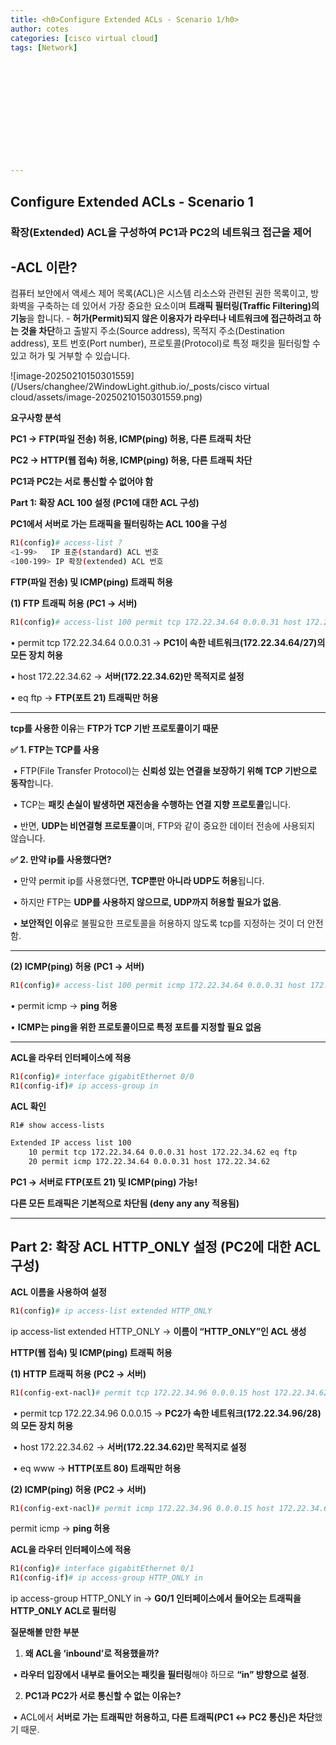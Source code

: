 ```yaml
---
title: <h0>Configure Extended ACLs - Scenario 1/h0>
author: cotes   
categories: [cisco virtual cloud]
tags: [Network]













---
```




## **Configure Extended ACLs - Scenario 1**

### **확장(Extended) ACL**을 구성하여 **PC1과 PC2의 네트워크 접근을 제어**

## -ACL 이란?

컴퓨터 보안에서 액세스 제어 목록(ACL)은 시스템 리소스와 관련된 권한 목록이고, 방화벽을 구축하는 데 있어서 가장 중요한 요소이며 **트래픽 필터링(Traffic Filtering)의 기능**을 합니다. 
\- **허가(Permit)되지 않은 이용자가 라우터나 네트워크에 접근하려고 하는 것을 차단**하고 출발지 주소(Source address), 목적지 주소(Destination address), 포트 번호(Port number), 프로토콜(Protocol)로 특정 패킷을 필터링할 수 있고 허가 및 거부할 수 있습니다.

![image-20250210150301559](/Users/changhee/2WindowLight.github.io/_posts/cisco virtual cloud/assets/image-20250210150301559.png)

**요구사항 분석**



**PC1 → FTP(파일 전송) 허용, ICMP(ping) 허용, 다른 트래픽 차단**

**PC2 → HTTP(웹 접속) 허용, ICMP(ping) 허용, 다른 트래픽 차단**

**PC1과 PC2는 서로 통신할 수 없어야 함**



**Part 1: 확장 ACL 100 설정 (PC1에 대한 ACL 구성)**

 **PC1에서 서버로 가는 트래픽을 필터링하는 ACL 100을 구성**

```bash
R1(config)# access-list ?
<1-99>   IP 표준(standard) ACL 번호
<100-199> IP 확장(extended) ACL 번호
```



**FTP(파일 전송) 및 ICMP(ping) 트래픽 허용**

**(1) FTP 트래픽 허용 (PC1 → 서버)**

```bash
R1(config)# access-list 100 permit tcp 172.22.34.64 0.0.0.31 host 172.22.34.62 eq ftp
```

•	permit tcp 172.22.34.64 0.0.0.31 → **PC1이 속한 네트워크(172.22.34.64/27)의 모든 장치 허용**

•	host 172.22.34.62 → **서버(172.22.34.62)만 목적지로 설정**

•	eq ftp → **FTP(포트 21) 트래픽만 허용**

------

**tcp를 사용한 이유**는 **FTP가 TCP 기반 프로토콜이기 때문**



**✅ 1. FTP는 TCP를 사용**

​	•	FTP(File Transfer Protocol)는 **신뢰성 있는 연결을 보장하기 위해 TCP 기반으로 동작**합니다.

​	•	TCP는 **패킷 손실이 발생하면 재전송을 수행하는 연결 지향 프로토콜**입니다.

​	•	반면, **UDP는 비연결형 프로토콜**이며, FTP와 같이 중요한 데이터 전송에 사용되지 않습니다.



**✅ 2. 만약 ip를 사용했다면?**

​	•	만약 permit ip를 사용했다면, **TCP뿐만 아니라 UDP도 허용**됩니다.

​	•	하지만 FTP는 **UDP를 사용하지 않으므로, UDP까지 허용할 필요가 없음**.

​	•	**보안적인 이유**로 불필요한 프로토콜을 허용하지 않도록 tcp를 지정하는 것이 더 안전함.

------

**(2) ICMP(ping) 허용 (PC1 → 서버)**

```bash
R1(config)# access-list 100 permit icmp 172.22.34.64 0.0.0.31 host 172.22.34.62
```

•	permit icmp → **ping 허용**

•	**ICMP는 ping을 위한 프로토콜이므로 특정 포트를 지정할 필요 없음**

------

 **ACL을 라우터 인터페이스에 적용**

```bash
R1(config)# interface gigabitEthernet 0/0
R1(config-if)# ip access-group in
```



**ACL 확인**

```bash
R1# show access-lists
```

```bash
Extended IP access list 100
    10 permit tcp 172.22.34.64 0.0.0.31 host 172.22.34.62 eq ftp
    20 permit icmp 172.22.34.64 0.0.0.31 host 172.22.34.62
```

 **PC1 → 서버로 FTP(포트 21) 및 ICMP(ping) 가능!**

 **다른 모든 트래픽은 기본적으로 차단됨 (deny any any 적용됨)**



------

## **Part 2: 확장 ACL HTTP_ONLY 설정 (PC2에 대한 ACL 구성)**

**ACL 이름을 사용하여 설정**

```bash
R1(config)# ip access-list extended HTTP_ONLY
```

ip access-list extended HTTP_ONLY → **이름이 “HTTP_ONLY”인 ACL 생성**



**HTTP(웹 접속) 및 ICMP(ping) 트래픽 허용**

**(1) HTTP 트래픽 허용 (PC2 → 서버)**

```bash
R1(config-ext-nacl)# permit tcp 172.22.34.96 0.0.0.15 host 172.22.34.62 eq www
```

​	•	permit tcp 172.22.34.96 0.0.0.15 → **PC2가 속한 네트워크(172.22.34.96/28)의 모든 장치 허용**

​	•	host 172.22.34.62 → **서버(172.22.34.62)만 목적지로 설정**

​	•	eq www → **HTTP(포트 80) 트래픽만 허용**

**(2) ICMP(ping) 허용 (PC2 → 서버)**

```bash
R1(config-ext-nacl)# permit icmp 172.22.34.96 0.0.0.15 host 172.22.34.62
```

permit icmp → **ping 허용**

**ACL을 라우터 인터페이스에 적용**

```bash
R1(config)# interface gigabitEthernet 0/1
R1(config-if)# ip access-group HTTP_ONLY in
```

ip access-group HTTP_ONLY in → **G0/1 인터페이스에서 들어오는 트래픽을 HTTP_ONLY ACL로 필터링**



**질문해볼 만한 부분**

1. **왜 ACL을 ‘inbound’로 적용했을까?**

​	•	**라우터 입장에서 내부로 들어오는 패킷을 필터링**해야 하므로 **“in” 방향으로 설정**.

2. **PC1과 PC2가 서로 통신할 수 없는 이유는?**

​	•	ACL에서 **서버로 가는 트래픽만 허용하고, 다른 트래픽(PC1 ↔ PC2 통신)은 차단**했기 때문.